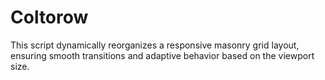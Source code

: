 # Coltorow
 This script dynamically reorganizes a responsive masonry grid layout, ensuring smooth transitions and adaptive behavior based on the viewport size.
